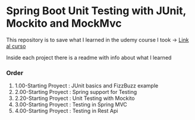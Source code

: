 # Spring Boot Unit Testing with JUnit, Mockito and MockMvc

This repository is to save what I learned in the udemy course I took -> [Link al curso](https://www.udemy.com/course/spring-boot-unit-testing/learn/lecture/29771860#overview)

Inside each project there is a readme with info about what I learned

### Order
  1. 1.00-Starting Proyect : JUnit basics and FizzBuzz example
  2. 2.00-Starting Proyect : Spring support for Testing
  3. 2.20-Starting Proyect : Unit Testing with Mockito
  3. 3.00-Starting Proyect : Testing in Spring MVC
  4. 4.00-Starting Proyect : Testing in Rest Api

